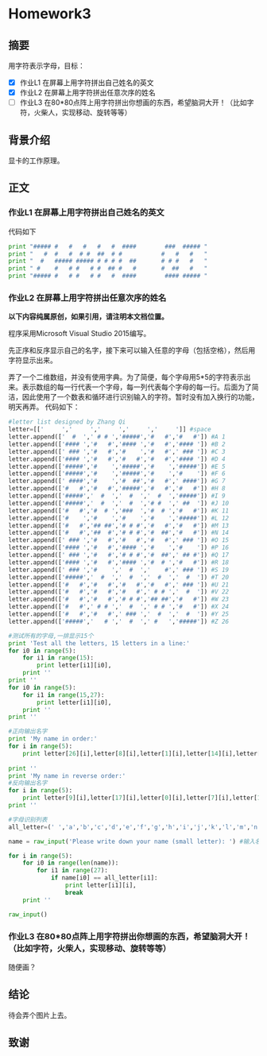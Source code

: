 # Homework3
## 摘要

用字符表示字母，目标：
 
- [x] 作业L1 在屏幕上用字符拼出自己姓名的英文
- [x] 作业L2 在屏幕上用字符拼出任意次序的姓名
- [ ] 作业L3 在80*80点阵上用字符拼出你想画的东西，希望脑洞大开！（比如字符，火柴人，实现移动、旋转等等）

## 背景介绍
  显卡的工作原理。
  
## 正文
### 作业L1 在屏幕上用字符拼出自己姓名的英文
代码如下
```python
print "##### #   #   #   #   #  ####        ###  ##### "
print "   #  #   #  # #  ##  # #           #   #   #   "
print "  #   ##### ##### # # # #  ##       # # #   #   "
print " #    #   # #   # #  ## #   #       #  ##   #   "
print "##### #   # #   # #   #  ####        #### ##### "
```

### 作业L2 在屏幕上用字符拼出任意次序的姓名
**以下内容纯属原创，如果引用，请注明本文档位置。**

程序采用Microsoft Visual Studio 2015编写。

先正序和反序显示自己的名字，接下来可以输入任意的字母（包括空格），然后用字符显示出来。

弄了一个二维数组，并没有使用字典。为了简便，每个字母用5*5的字符表示出来。表示数组的每一行代表一个字母，每一列代表每个字母的每一行。后面为了简洁，因此使用了一个数表和循环进行识别输入的字符。暂时没有加入换行的功能，明天再弄。
代码如下：
```python
#letter list designed by Zhang Qi
letter=[['     ','     ','     ','     ','     ']] #space
letter.append(['  #  ',' # # ','#####','#   #','#   #']) #A 1
letter.append(['#### ','#   #','#### ','#   #','#### ']) #B 2
letter.append([' ### ','#   #','#    ','#   #',' ### ']) #C 3
letter.append(['#### ','#   #','#   #','#   #','#### ']) #D 4
letter.append(['#####','#    ','#####','#    ','#####']) #E 5
letter.append(['#####','#    ','#####','#    ','#    ']) #F 6
letter.append([' ####','#    ','#  ##','#   #',' ####']) #G 7
letter.append(['#   #','#   #','#####','#   #','#   #']) #H 8
letter.append(['#####','  #  ','  #  ','  #  ','#####']) #I 9
letter.append(['#####','  #  ','  #  ','# #  ',' ##  ']) #J 10
letter.append(['#   #','#  # ','###  ','#  # ','#   #']) #K 11
letter.append(['#    ','#    ','#    ','#    ','#####']) #L 12
letter.append(['#   #','## ##','# # #','#   #','#   #']) #M 13
letter.append(['#   #','##  #','# # #','#  ##','#   #']) #N 14
letter.append([' ### ','#   #','#   #','#   #',' ### ']) #O 15
letter.append(['#### ','#   #','#### ','#    ','#    ']) #P 16
letter.append([' ### ','#   #','# # #','#  ##',' ## #']) #Q 17
letter.append(['#### ','#   #','#### ','#  # ','#   #']) #R 18
letter.append([' ### ','#    ','  #  ','    #',' ### ']) #S 19
letter.append(['#####','  #  ','  #  ','  #  ','  #  ']) #T 20
letter.append(['#   #','#   #','#   #','#   #',' ### ']) #U 21
letter.append(['#   #','#   #','#   #',' # # ','  #  ']) #V 22
letter.append(['#   #','#   #','# # #','## ##','#   #']) #W 23
letter.append(['#   #',' # # ','  #  ',' # # ','#   #']) #X 24
letter.append(['#   #','#   #',' ### ','  #  ','  #  ']) #Y 25
letter.append(['#####','   # ','  #  ',' #   ','#####']) #Z 26

#测试所有的字母,一排显示15个
print 'Test all the letters, 15 letters in a line:'
for i0 in range(5):
    for i1 in range(15):
        print letter[i1][i0],
    print ''
print ''
for i0 in range(5):
    for i1 in range(15,27):
        print letter[i1][i0],
    print ''
print ''

#正向输出名字
print 'My name in order:'
for i in range(5):
    print letter[26][i],letter[8][i],letter[1][i],letter[14][i],letter[7][i],letter[0][i],letter[17][i],letter[9][i]
    
print ''
print 'My name in reverse order:'
#反向输出名字
for i in range(5):
    print letter[9][i],letter[17][i],letter[0][i],letter[7][i],letter[14][i],letter[1][i],letter[8][i],letter[26][i]
print ''

#字母识别列表
all_letter=(' ','a','b','c','d','e','f','g','h','i','j','k','l','m','n','o','p','q','r','s','t','u','v','w','x','y','z')

name = raw_input('Please write down your name (small letter): ') #输入名字,暂时不支持换行

for i in range(5):
    for i0 in range(len(name)):
        for i1 in range(27):
            if name[i0] == all_letter[i1]:
                print letter[i1][i],
                break
    print ''

raw_input()
```

### 作业L3 在80*80点阵上用字符拼出你想画的东西，希望脑洞大开！（比如字符，火柴人，实现移动、旋转等等）

随便画？

## 结论

待会弄个图片上去。

## 致谢
